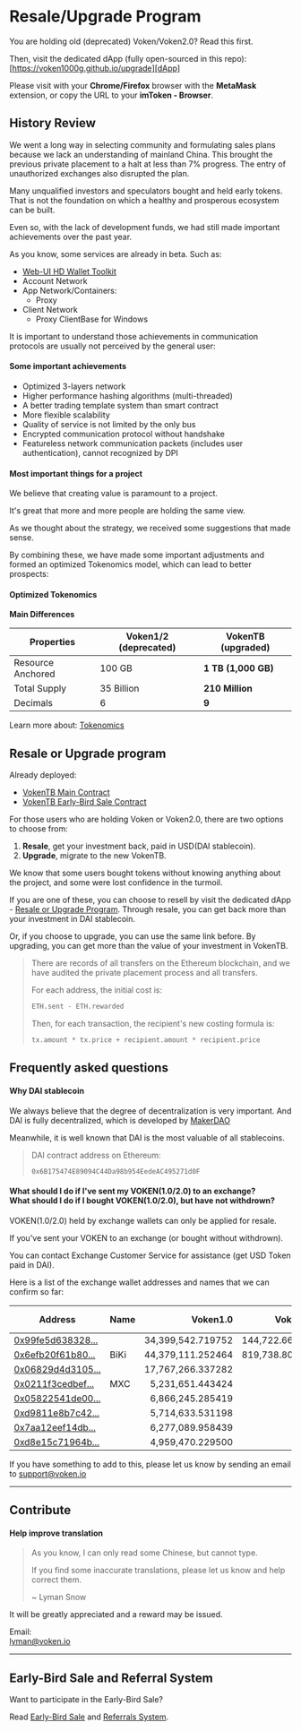 # Resale/Upgrade Program

You are holding old (deprecated) Voken/Voken2.0? Read this first.

Then, visit the dedicated dApp (fully open-sourced in this repo):<br>
[https://voken1000g.github.io/upgrade][dApp]

Please visit with your **Chrome/Firefox** browser with the **MetaMask** extension,
or copy the URL to your **imToken - Browser**.


## History Review

We went a long way in selecting community and formulating sales plans
because we lack an understanding of mainland China.
This brought the previous private placement to a halt at less than 7% progress.
The entry of unauthorized exchanges also disrupted the plan.

Many unqualified investors and speculators bought and held early tokens.
That is not the foundation on which a healthy and prosperous ecosystem can be built.

Even so, with the lack of development funds,
we had still made important achievements over the past year.

As you know, some services are already in beta. Such as:

- [Web-UI HD Wallet Toolkit][Web-UI HD Wallet Toolkit]
- Account Network
- App Network/Containers:
	- Proxy
- Client Network
	- Proxy ClientBase for Windows

It is important to understand
those achievements in communication protocols
are usually not perceived by the general user:


#### Some important achievements

- Optimized 3-layers network
- Higher performance hashing algorithms (multi-threaded)
- A better trading template system than smart contract
- More flexible scalability
- Quality of service is not limited by the only bus
- Encrypted communication protocol without handshake
- Featureless network communication packets (includes user authentication),
  cannot recognized by DPI


#### Most important things for a project

We believe that creating value is paramount to a project.

It's great that more and more people are holding the same view.

As we thought about the strategy, we received some suggestions that made sense.

By combining these,
we have made some important adjustments
and formed an optimized Tokenomics model,
which can lead to better prospects:


#### Optimized Tokenomics

**Main Differences**

| Properties        | Voken1/2 (deprecated) | VokenTB (upgraded)  |
| ----------------- | --------------------- | ------------------- |
| Resource Anchored | 100 GB                | **1 TB (1,000 GB)** |
| Total Supply      | 35 Billion            | **210 Million**     |
| Decimals          | 6                     | **9**               |

Learn more about: [Tokenomics][Tokenomics]


## Resale or Upgrade program

Already deployed:

- [VokenTB Main Contract][VokenTB Main Contract]
- [VokenTB Early-Bird Sale Contract][VokenTB Early-Bird Sale Contract]

For those users who are holding Voken or Voken2.0,
there are two options to choose from:

1. **Resale**, get your investment back, paid in USD(DAI stablecoin).
2. **Upgrade**, migrate to the new VokenTB.

We know that some users bought tokens
without knowing anything about the project,
and some were lost confidence in the turmoil.

If you are one of these,
you can choose to resell by visit the dedicated dApp - [Resale or Upgrade Program][dApp].
Through resale,
you can get back more than your investment in DAI stablecoin.

Or, if you choose to upgrade,
you can use the same link before.
By upgrading,
you can get more than the value of your investment in VokenTB.

> There are records of all transfers on the Ethereum blockchain,
> and we have audited the private placement process and all transfers.
>
> For each address, the initial cost is:
>
> ```python
> ETH.sent - ETH.rewarded
> ```
>
> Then, for each transaction, the recipient's new costing formula is:
>
> ```python
> tx.amount * tx.price + recipient.amount * recipient.price
> ```


## Frequently asked questions

#### Why DAI stablecoin

We always believe that the degree of decentralization is very important.
And DAI is fully decentralized, which is developed by [MakerDAO][MakerDAO]

Meanwhile, it is well known that DAI is the most valuable of all stablecoins.

> DAI contract address on Ethereum:
>
> ```
> 0x6B175474E89094C44Da98b954EedeAC495271d0F
> ```


#### What should I do if I've sent my VOKEN(1.0/2.0) to an exchange?<br>What should I do if I bought VOKEN(1.0/2.0), but have not withdrown?

VOKEN(1.0/2.0) held by exchange wallets can only be applied for resale.

If you've sent your VOKEN to an exchange (or bought without withdrown).

You can contact Exchange Customer Service for assistance (get USD Token paid in DAI).

Here is a list of the exchange wallet addresses and names that we can confirm so far:

| Address                     | Name | Voken1.0          | Voken2.0       | Audit Cost (USD) |
| --------------------------- | ---- | ----------------: | -------------: | ---------------: |
| [0x99fe5d638328...][ex1] |      | 34,399,542.719752 | 144,722.669816 |      344,588.617 |
| [0x6efb20f61b80...][ex2] | BiKi | 44,379,111.252464 | 819,738.800063 |      410,808.485 |
| [0x06829d4d3105...][ex3] |      | 17,767,266.337282 |                |      158,266.259 |
| [0x0211f3cedbef...][ex4] | MXC  |  5,231,651.443424 |                |       57,344.979 |
| [0x05822541de00...][ex5] |      |  6,866,245.285419 |                |       49,198.027 |
| [0xd9811e8b7c42...][ex6] |      |  5,714,633.531198 |                |       51,895.346 |
| [0x7aa12eef14db...][ex7] |      |  6,277,089.958439 |                |       51,700.893 |
| [0xd8e15c71964b...][ex8] |      |  4,959,470.229500 |                |       44,307.215 |

If you have something to add to this,
please let us know by sending an email to
support@voken.io


[ex1]: https://etherscan.io/address/0x99fe5d6383289cdd56e54fc0baf7f67c957a8888
[ex2]: https://etherscan.io/address/0x6efb20f61b80f6a7ebe7a107bace58288a51fb34
[ex3]: https://etherscan.io/address/0x06829d4d31051b2e96e39156210de5bcebafd9ac
[ex4]: https://etherscan.io/address/0x0211f3cedbef3143223d3acf0e589747933e8527
[ex5]: https://etherscan.io/address/0x05822541de006ade623a12bea1bcb40fd5a46a7a
[ex6]: https://etherscan.io/address/0xd9811e8b7c42418c71dabfe63b9cc17f8db1a6eb
[ex7]: https://etherscan.io/address/0x7aa12eef14db55884ab2fe0d097e0064ef7a8eca
[ex8]: https://etherscan.io/address/0xd8e15c71964b05ffa0884c9fa21e19f7a3c6449d


------

## Contribute

#### Help improve translation

> As you know, I can only read some Chinese, but cannot type.
>
> If you find some inaccurate translations, please let us know and help correct them.
>
> ~ Lyman Snow

It will be greatly appreciated and a reward may be issued.

Email:<br>
lyman@voken.io


------

## Early-Bird Sale and Referral System

Want to participate in the Early-Bird Sale?

Read [Early-Bird Sale][Early-Bird Sale] and [Referrals System][Referrals System].









[dApp]:
  https://voken1000g.github.io/upgrade

[Web-UI HD Wallet Toolkit]:
  https://voken1000g.github.io/web-ui-wallet

[Tokenomics]:
  https://voken.io/en/latest/whitepaper/tokenomics.html#whitepaper-tokenomics

[VokenTB Main Contract]:
  https://voken.io/en/latest/contracts/main.html

[VokenTB Early-Bird Sale Contract]:
  https://voken.io/en/latest/contracts/early_bird.html

[Early-Bird Sale]:
  https://voken.io/en/latest/sale/early_bird.html

[Referrals System]:
  https://voken.io/en/latest/sale/referrals_system.html

[MakerDAO]:
  https://makerdao.com/
